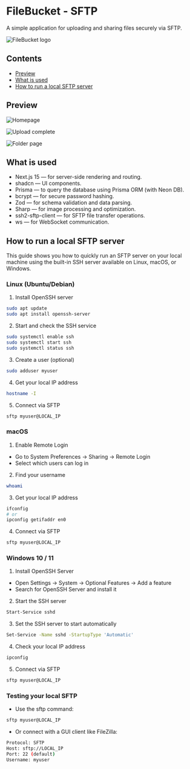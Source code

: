 # FileBucket - SFTP

A simple application for uploading and sharing files securely via SFTP.

![FileBucket logo](https://i.ibb.co/PVbzhzt/Screenshot-2025-07-14-alle-01-13-04.png)

## Contents

- [Preview](#preview)
- [What is used](#what-is-used)
- [How to run a local SFTP server](#how-to-run-a-local-sftp-server)

## Preview

![Homepage](https://i.ibb.co/SDhhWB6f/Screenshot-2025-07-14-alle-01-18-01.png)

![Upload complete](https://i.ibb.co/hxSTKNqV/Screenshot-2025-07-14-alle-01-18-39.png)

![Folder page](https://i.ibb.co/zTGY0c9C/Screenshot-2025-07-14-alle-01-20-45.png)

## What is used

- Next.js 15 — for server-side rendering and routing.
- shadcn — UI components.
- Prisma — to query the database using Prisma ORM (with Neon DB).
- bcrypt — for secure password hashing.
- Zod — for schema validation and data parsing.
- Sharp — for image processing and optimization.
- ssh2-sftp-client — for SFTP file transfer operations.
- ws — for WebSocket communication.

## How to run a local SFTP server

This guide shows you how to quickly run an SFTP server on your local machine using the built-in SSH server available on Linux, macOS, or Windows.

### Linux (Ubuntu/Debian)

1. Install OpenSSH server

```bash
sudo apt update
sudo apt install openssh-server
```

2. Start and check the SSH service

```bash
sudo systemctl enable ssh
sudo systemctl start ssh
sudo systemctl status ssh
```

3. Create a user (optional)

```bash
sudo adduser myuser
```

4. Get your local IP address

```bash
hostname -I
```

5. Connect via SFTP

```bash
sftp myuser@LOCAL_IP
```

### macOS

1. Enable Remote Login

- Go to System Preferences → Sharing → Remote Login
- Select which users can log in

2. Find your username

```bash
whoami
```

3. Get your local IP address

```bash
ifconfig
# or
ipconfig getifaddr en0
```

4. Connect via SFTP

```bash
sftp myuser@LOCAL_IP
```

### Windows 10 / 11

1. Install OpenSSH Server

- Open Settings → System → Optional Features → Add a feature
- Search for OpenSSH Server and install it

2. Start the SSH server

```bash
Start-Service sshd
```

3. Set the SSH server to start automatically

```bash
Set-Service -Name sshd -StartupType 'Automatic'
```

4. Check your local IP address

```bash
ipconfig
```

5. Connect via SFTP

```bash
sftp myuser@LOCAL_IP
```

### Testing your local SFTP

- Use the sftp command:

```bash
sftp myuser@LOCAL_IP
```

- Or connect with a GUI client like FileZilla:

```bash
Protocol: SFTP
Host: sftp://LOCAL_IP
Port: 22 (default)
Username: myuser
```

